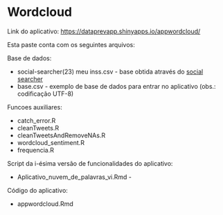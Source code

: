 # Wordcloud

Link do aplicativo:  https://dataprevapp.shinyapps.io/appwordcloud/

Esta paste conta com os seguintes arquivos:

Base de dados:
 - social-searcher(23) meu inss.csv    - base obtida através do [social searcher](social-searcher.com)
 - base.csv                            - exemplo de base de dados para entrar no aplicativo (obs.: codificação UTF-8)  

Funcoes auxiliares:
 - catch_error.R
 - cleanTweets.R
 - cleanTweetsAndRemoveNAs.R
 - wordcloud_sentiment.R
 - frequencia.R

Script da i-ésima versão de funcionalidades do aplicativo: 
 - Aplicativo_nuvem_de_palavras_vi.Rmd - 
  
Código do aplicativo:
 - appwordcloud.Rmd
 
